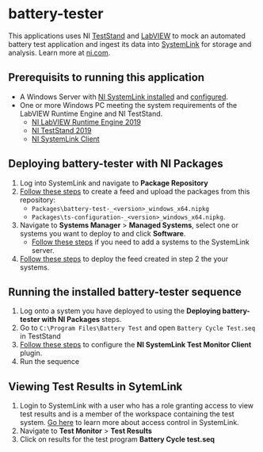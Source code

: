 # battery-tester
This applications uses NI [TestStand](https://www.ni.com/en-us/shop/electronic-test-instrumentation/application-software-for-electronic-test-and-instrumentation-category/what-is-teststand.html) and [LabVIEW](https://www.ni.com/en-us/shop/labview.html) to mock an automated battery test application and ingest its data into [SystemLink](https://www.ni.com/en-us/shop/electronic-test-instrumentation/application-software-for-electronic-test-and-instrumentation-category/systemlink.html) for storage and analysis. Learn more at [ni.com](https://www.ni.com). 

## Prerequisits to running this application
- A Windows Server with [NI SystemLink installed](https://www.ni.com/en-us/support/downloads/software-products/download.systemlink.html#352201) and [configured](https://www.ni.com/documentation/en/systemlink/latest/setup/configuring-systemlink-server-clients/). 
- One or more Windows PC meeting the system requirements of the LabVIEW Runtime Engine and NI TestStand.
    - [NI LabVIEW Runtime Engine 2019](https://www.ni.com/en-us/support/downloads/software-products/download.labview-runtime.html#346222)
    - [NI TestStand 2019](https://www.ni.com/en-us/support/downloads/software-products/download.teststand.html#305461)
    - [NI SystemLink Client](https://www.ni.com/en-us/support/downloads/software-products/download.systemlink-client.html#351413)


## Deploying battery-tester with NI Packages
1. Log into SystemLink and navigate to **Package Repository**
2. [Follow these steps](https://www.ni.com/documentation/en/systemlink/latest/deployment/enabling-client-access-to-packages/) to create a feed and upload the packages from this repository:
    - `Packages\battery-test-_<version>_windows_x64.nipkg` 
    - `Packages\ts-configuration-_<version>_windows_x64.nipkg`.
4. Navigate to **Systems Manager** > **Managed Systems**, select one or systems you want to deploy to and click **Software**. 
    - [Follow these steps](https://www.ni.com/documentation/en/systemlink/latest/setup/setting-up-systemlink-client-windows/) if you need to add a systems to the SystemLink server.
5. [Follow these steps](https://www.ni.com/documentation/en/systemlink/latest/deployment/deploying-packages/) to deploy the feed created in step 2 the your systems. 

## Running the installed battery-tester sequence 
1. Log onto a system you have deployed to using the **Deploying battery-tester with NI Packages** steps. 
2. Go to `C:\Program Files\Battery Test` and open `Battery Cycle Test.seq` in TestStand
3. [Follow these steps](https://www.ni.com/documentation/en/systemlink/latest/tests/integrating-with-teststand/) to configure the **NI SystemLink Test Monitor Client** plugin. 
4. Run the sequence

## Viewing Test Results in SytemLink
1. Login to SystemLink with a user who has a role granting access to view test results and is a member of the workspace containing the test system. [Go here](https://www.ni.com/documentation/en/systemlink/latest/setup/managing-access/) to learn more about access control in SystemLink. 
2. Navigate to **Test Monitor** > **Test Results**
3. Click on results for the test program **Battery Cycle test.seq**

